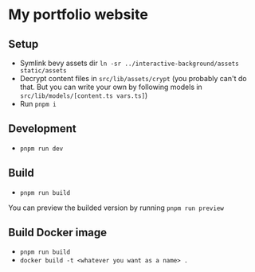# My portfolio website

## Setup

- Symlink bevy assets dir `ln -sr ../interactive-background/assets static/assets`
- Decrypt content files in `src/lib/assets/crypt` (you probably can't do that. But you can write your own by following models in `src/lib/models/[content.ts vars.ts]`)
- Run `pnpm i`

## Development

- `pnpm run dev`

## Build

- `pnpm run build`

You can preview the builded version by running `pnpm run preview`

## Build Docker image

- `pnpm run build`
- `docker build -t <whatever you want as a name> .`
